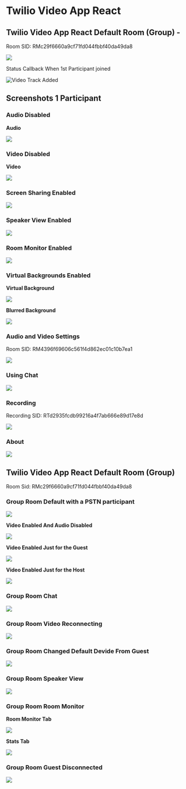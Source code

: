 # Twilio Video App React

## Twilio Video App React Default Room (Group) -

Room SID: RMc29f6660a9cf71fd044fbbf40da49da8

![](00_Default_Meeting.png)

Status Callback When 1st Participant joined

![Video Track Added](SBC02.png)





## Screenshots 1 Participant

### Audio Disabled

**Audio**

![](01_Audio_Disabled.png)

### Video Disabled

**Video**

![](02_Video_Disabled.png)

### Screen Sharing Enabled

![](03_Screen_Sharing_Enabled.png)

### Speaker View Enabled

![](04_Speaker_View_Enabled.png)

### Room Monitor Enabled

![](05_Room_Monitor_Enabled.png)


### Virtual Backgrounds Enabled

**Virtual Background**


![](06_Virtual_Background_Enabled.png)

**Blurred Background**

![](07_Blurred_Background_Enabled.png)


### Audio and Video Settings

Room SID: RM4396f69606c561f4d862ec01c10b7ea1

![](08_Audio_Video_Settings.png)

### Using Chat

![](09_Chat.png)

### Recording

Recording SID: RTd2935fcdb99216a4f7ab666e89d17e8d

![](10_Recording_Started.png)


### About

![](11_About.png)


## Twilio Video App React Default Room (Group) 

Room Sid: RMc29f6660a9cf71fd044fbbf40da49da8


### Group Room Default with a PSTN participant

![](12_Group_Room_Video_Enabled_Audio_Enabled.png)

**Video Enabled And Audio Disabled**

![](12_Group_Room_Video_Enabled_Audio_Muted.png)

**Video Enabled Just for the Guest**

![](12_Group_Room_Video_Enabled_Guest.png)

**Video Enabled Just for the Host**

![](12_Group_Room_Video_Enabled_Host.png)

### Group Room Chat

![](16_Group_Room_Chat.png)

### Group Room Video Reconnecting

![](14_Group_Room_Video_Reconnecting.png)

### Group Room Changed Default Devide From Guest

![](15_Group_Room_Changed_Default_Device.png)

### Group Room Speaker View

![](17_Group_Room_Speaker_View.png)

### Group Room Room Monitor

**Room Monitor Tab**

![](18_Group_Room_Room_Monitor.png)

**Stats Tab**

![](19_Group_Room_Room_Monitor.png)

### Group Room Guest Disconnected

![](20_Group_Room_1_Participant.png)

